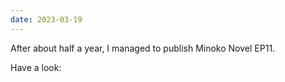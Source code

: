 ```yaml
---
date: 2023-03-19
---
```


After about half a year, I managed to publish Minoko Novel EP11.

Have a look: <readonlylink href="https://shadowrz-minoko-novel.netlify.app/book.json" />